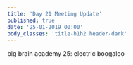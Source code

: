 ```yaml
---
title: 'Day 21 Meeting Update'
published: true
date: '25-01-2019 00:00'
body_classes: 'title-h1h2 header-dark'
---
```


big brain academy 25: electric boogaloo

